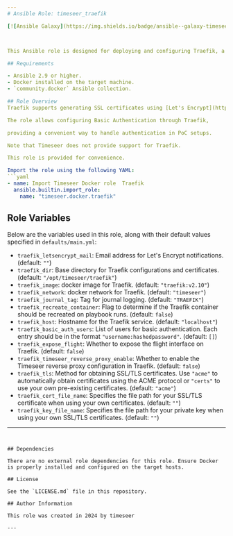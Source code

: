 ```yaml
---
# Ansible Role: timeseer_traefik

[![Ansible Galaxy](https://img.shields.io/badge/ansible--galaxy-timeseer_traefik-yellow.svg)](https://galaxy.ansible.com/ui/namespaces/timeseer/)



This Ansible role is designed for deploying and configuring Traefik, a modern HTTP reverse proxy and load balancer, with a focus on integrating Let's Encrypt for SSL/TLS certificates. It includes tasks for checking prerequisites, preparing directories, basic authentication, templating configuration files, and running Traefik in a Docker container.

## Requirements

- Ansible 2.9 or higher.
- Docker installed on the target machine.
- `community.docker` Ansible collection.

## Role Overview
Traefik supports generating SSL certificates using [Let's Encrypt](https://letsencrypt.org/).

The role allows configuring Basic Authentication through Traefik,

providing a convenient way to handle authentication in PoC setups.

Note that Timeseer does not provide support for Traefik.

This role is provided for convenience.

Import the role using the following YAML:
```yaml
- name: Import Timeseer Docker role  Traefik
  ansible.builtin.import_role:
    name: "timeseer.docker.traefik"
```
## Role Variables

Below are the variables used in this role, along with their default values specified in `defaults/main.yml`:

- `traefik_letsencrypt_mail`: Email address for Let's Encrypt notifications. (default: `""`)
- `traefik_dir`: Base directory for Traefik configurations and certificates. (default: `"/opt/timeseer/traefik"`)
- `traefik_image`: docker image for Traefik. (default: `"traefik:v2.10"`)
- `traefik_network`: docker network for Traefik. (default: `"timeseer"`)
- `traefik_journal_tag`: Tag for journal logging. (default: `"TRAEFIK"`)
- `traefik_recreate_container`: Flag to determine if the Traefik container should be recreated on playbook runs. (default: `false`)
- `traefik_host`: Hostname for the Traefik service. (default: `"localhost"`)
- `traefik_basic_auth_users`: List of users for basic authentication. Each entry should be in the format `"username:hashedpassword"`. (default: `[]`)
- `traefik_expose_flight`: Whether to expose the flight interface on Traefik. (default: `false`)
- `traefik_timeseer_reverse_proxy_enable`: Whether to enable the Timeseer reverse proxy configuration in Traefik. (default: `false`)
- `traefik_tls`: Method for obtaining SSL/TLS certificates. Use `"acme"` to automatically obtain certificates using the ACME protocol or `"certs"` to use your own pre-existing certificates. (default: `"acme"`)
- `traefik_cert_file_name`: Specifies the file path for your SSL/TLS certificate when using your own certificates. (default: `""`)
- `traefik_key_file_name`: Specifies the file path for your private key when using your own SSL/TLS certificates. (default: `""`)
---
```


## Dependencies

There are no external role dependencies for this role. Ensure Docker is properly installed and configured on the target hosts.

## License

See the `LICENSE.md` file in this repository.

## Author Information

This role was created in 2024 by timeseer

---
